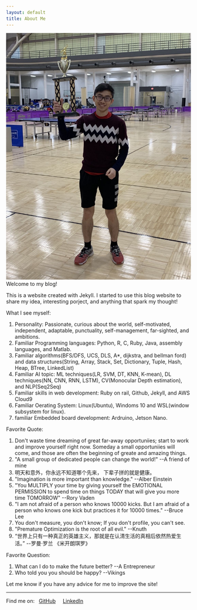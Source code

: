 ```yaml
---
layout: default
title: About Me
---
```

<!-- Using Embedded ruby to do calculation , se more detail: https://www.startuprocket.com/articles/a-quick-introduction-to-embedded-ruby-a-k-a-erb-eruby-->
![trophy.jpg](/assets/images/trophy.jpg)
Welcome to my blog!


This is a website created with Jekyll. I started to use this blog website to share my idea, interesting porject, and anything that spark my thought!

What I see myself:
1. Personality: Passionate, curious about the world, self-motivated, independent, adaptable, punctuality, self-management, far-sighted, and ambitions.
2. Familiar Programming languages: Python, R, C, Ruby, Java, assembly languages, and Matlab.
3. Familiar algorithms(BFS/DFS, UCS, DLS, A*, dijkstra, and bellman ford) and data structures(String, Array, Stack, Set, Dictionary, Tuple, Hash, Heap, BTree, LinkedList)
4. Familiar AI topic: ML techniques(LR, SVM, DT, KNN, K-mean), DL techniques(NN, CNN, RNN, LSTM), CV(Monocular Depth estimation), and NLP(Seq2Seq)
5. Familiar skills in web development: Ruby on rail, Github, Jekyll, and AWS Cloud9
6. Familiar Oerating System: Linux(Ubuntu), Windoms 10 and WSL(window subsystem for linux).
7. familiar Embedded board development: Ardruino, Jetson Nano.

Favorite Quote:
1. Don't waste time dreaming of great far-away opportuniies; start to work and improve yourself right now. Someday a small opportuniies will come, and those are often the beginning of greate and amazing things.
2. "A small group of dedicated people can change the world!" --A friend of mine
3. 明天和意外，你永远不知道哪个先来， 下辈子拼的就是健康。
4. "Imagination is more important than knowledge." --Alber Einstein
5. "You MULTIPLY your time by giving yourself the EMOTIONAL PERMISSION to spend time on things TODAY that will give you more time TOMORROW" --Rory Vaden
6. "I am not afraid of a person who knows 10000 kicks. But I am afraid of a person who knows one kick but practices it for 10000 times." --Bruce Lee
7. You don't measure, you don't know; If you don't profile, you can't see. 
8. "Premature Optimization is the root of all evil." --Knuth
9. “世界上只有一种真正的英雄主义，那就是在认清生活的真相后依然热爱生活。” --罗曼·罗兰 《米开朗琪罗》

Favorite Question:
1. What can I do to make the future better? --A Entrepreneur
2. Who told you you should be happy? --Vikings


Let me know if you have any advice for me to improve the site!

---
Find me on:&nbsp;
<i class="fa fa-github" aria-hidden="true"></i>&nbsp;[GitHub](https://github.com/drago1234)&nbsp;&nbsp;&nbsp;
<i class="fa fa-linkedin" aria-hidden="true"></i>&nbsp;[LinkedIn](www.linkedin.com/in/zhengqi-dong/)&nbsp;&nbsp;&nbsp;

